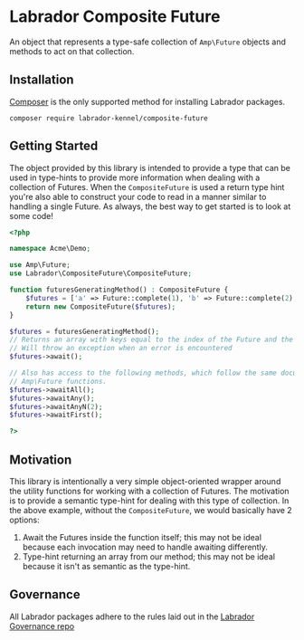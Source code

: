 # Labrador Composite Future

An object that represents a type-safe collection of `Amp\Future` objects and methods to act on that collection.

## Installation

[Composer](https://getcomposer.org) is the only supported method for installing Labrador packages.

```
composer require labrador-kennel/composite-future
```

## Getting Started

The object provided by this library is intended to provide a type that can be used in type-hints to provide more 
information when dealing with a collection of Futures. When the `CompositeFuture` is used a return type hint you're also 
able to construct your code to read in a manner similar to handling a single Future. As always, the best way to 
get started is to look at some code!

```php
<?php

namespace Acme\Demo;

use Amp\Future;
use Labrador\CompositeFuture\CompositeFuture;

function futuresGeneratingMethod() : CompositeFuture {
    $futures = ['a' => Future::complete(1), 'b' => Future::complete(2), 'c' => Future::error(new \Exception('something went wrong'))];
    return new CompositeFuture($futures);
}

$futures = futuresGeneratingMethod();
// Returns an array with keys equal to the index of the Future and the value to the Future resolution
// Will throw an exception when an error is encountered
$futures->await();

// Also has access to the following methods, which follow the same documentation as their corresponding
// Amp\Future functions.
$futures->awaitAll();
$futures->awaitAny();
$futures->awaitAnyN(2);
$futures->awaitFirst();

?>
```

## Motivation

This library is intentionally a very simple object-oriented wrapper around the utility functions for working with a collection 
of Futures. The motivation is to provide a semantic type-hint for dealing with this type of collection. In the above example, 
without the `CompositeFuture`, we would basically have 2 options:

1) Await the Futures inside the function itself; this may not be ideal because each invocation may need to handle awaiting differently.
2) Type-hint returning an array from our method; this may not be ideal because it isn't as semantic as the type-hint. 

## Governance

All Labrador packages adhere to the rules laid out in the [Labrador Governance repo](https://github.com/labrador-kennel/governance)
